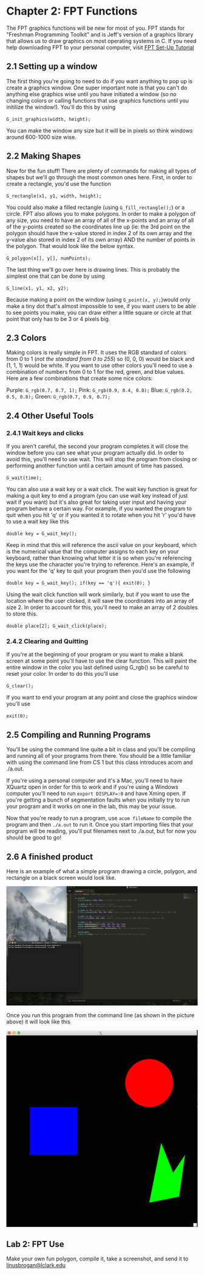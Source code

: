 # Chapter 2: FPT Functions

The FPT graphics functions will be new for most of you. FPT stands for "Freshman Programming Toolkit" and is Jeff's version of a graphics library that allows us to draw graphics on most operating systems in C. If you need help downloading FPT to your personal computer, visit [FPT Set-Up Tutorial](https://github.com/lc-acm/fpt)

## 2.1 Setting up a window

The first thing you're going to need to do if you want anything to pop up is create a graphics window. One super important note is that you can't do anything else graphics wise until you have initiated a window (so no changing colors or calling functions that use graphics functions until you initilize the window!).  You'll do this by using 

`G_init_graphics(width, height);`  

You can make the window any size but it will be in pixels so think windows around 600-1000 size wise. 

## 2.2 Making Shapes

Now for the fun stuff! There are plenty of commands for making all types of shapes but we'll go through the most common ones here. First, in order to create a rectangle, you'd use the function

`G_rectangle(x1, y1, width, height);`

You could also make a filled rectangle (using `G_fill_rectangle();`) or a circle. FPT also allows you to make polygons. In order to make a polygon of any size, you need to have an array of all of the x-points and an array of all of the y-points created so the coordinates line up (ie: the 3rd point on the polygon should have the x-value stored in index 2 of its own array and the y-value also stored in index 2 of its own array) AND the number of points in the polygon. That would look like the below syntax.

`G_polygon(x[], y[], numPoints);`

The last thing we'll go over here is drawing lines. This is probably the simplest one that can be done by using

`G_line(x1, y1, x2, y2);`

Because making a point on the window (using `G_point(x, y);`)would only make a tiny dot that's almost impossible to see, if you want users to be able to see points you make, you can draw either a little square or circle at that point that only has to be 3 or 4 pixels big. 

## 2.3 Colors

Making colors is really simple in FPT. It uses the RGB standard of colors from 0 to 1 (*not the standard from 0 to 255*) so (0, 0, 0) would be black and (1, 1, 1) would be white. If you want to use other colors you'll need to use a combination of numbers from 0 to 1 for the red, green, and blue values. Here are a few combinations that create some nice colors:

Purple: `G_rgb(0.7, 0.7, 1);`
Pink:   `G_rgb(0.9, 0.4, 0.8);`
Blue:   `G_rgb(0.2, 0.5, 0.8);`
Green:  `G_rgb(0.7, 0.9, 0.7);`

## 2.4 Other Useful Tools

### 2.4.1 Wait keys and clicks
If you aren't careful, the second your program completes it will close the window before you can see what your program actually did. In order to avoid this, you'll need to use wait. This will stop the program from closing or performing another function until a certain amount of time has passed. 

`G_wait(time);`

You can also use a wait key or a wait click. The wait key function is great for making a quit key to end a program (you can use wait key instead of just wait if you want) but it's also great for taking user input and having your program behave a certain way. For example, if you wanted the program to quit when you hit 'q' or if you wanted it to rotate when you hit 'r' you'd have to use a wait key like this

`double key = G_wait_key();`

Keep in mind that this will reference the ascii value on your keyboard, which is the numerical value that the computer assigns to each key on your keyboard, rather than knowing what letter it is so when you're referencing the keys use the character you're trying to reference. Here's an example, if you want for the 'q' key to quit your program then you'd use the following

`double key = G_wait_key();
if(key == 'q'){
  exit(0); }`
  
Using the wait click function will work similarly, but if you want to use the location where the user clicked, it will save the coordinates into an array of size 2. In order to account for this, you'll need to make an array of 2 doubles to store this.

`double place[2];
G_wait_click(place);`

### 2.4.2 Clearing and Quitting
If you're at the beginning of your program or you want to make a blank screen at some point you'll have to use the clear function. This will paint the entire window in the color you last defined using G_rgb() so be careful to reset your color. In order to do this you'll use

`G_clear();`

If you want to end your program at any point and close the graphics window you'll use

`exit(0);`

## 2.5 Compiling and Running Programs
You'll be using the command line quite a bit in class and you'll be compiling and running all of your programs from there. You should be a little familiar with using the command line from CS 1 but this class introduces acom and ./a.out. 

If you're using a personal computer and it's a Mac, you'll need to have XQuartz open in order for this to work and if you're using a Windows computer you'll need to run `export DISPLAY=:0` and have Xming open.  If you're getting a bunch of segmentation faults when you initially try to run your program and it works on one in the lab, this may be your issue. 

Now that you're ready to run a program, use `acom fileName` to compile the program and then `./a.out` to run it. Once you start importing files that your program will be reading, you'll put filenames next to ./a.out, but for now you should be good to go!

## 2.6 A finished product
Here is an example of what a simple program drawing a circle, polygon, and rectangle on a black screen would look like. 

![2-1-shapesCode](/img/0/2-1-shapesCode.png)

Once you run this program from the command line (as shown in the picture above) it will look like this

![2-2-output](/img/0/2-2-output.png)


## Lab 2: FPT Use

Make your own fun polygon, compile it, take a screenshot, and send it to <linusbrogan@lclark.edu>
